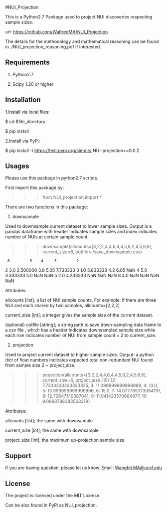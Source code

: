 #NUI_Projection



This is a Python2.7 Package used to project NUI discoveries respecting sample sizes.

url: https://github.com/WalfredMA/NUI_Projection

The details for the methodology and mathematical reasoning can be found in ./NUI_projection_reasoning.pdf if interested.




Requirements
--------------------------------

1. Python2.7

2. Scipy 1.20 or higher



Installation
--------------------------------

1.Install via local files:

$ cd $file_directory

$ pip install


2.Install via PyPi:

$ pip install -i https://test.pypi.org/simple/ NUI-projection==0.0.2




Usages 
--------------------------------

Please use this package in python2.7 scripts.

First import this package by:
>>>from NUI_projection import *

There are two functions in this package:




1. downsample

Used to downsample current dataset to lower sample sizes. Output is a pandas dataframe with header indicates sample sizes and index indicates number of NUIs at certain sample count. 

>>> downsample(allcounts=[3,2,2,4,4,6,4,4,5,6,2,4,5,6,6], current_size=6, outfile=./save_downsample.csv)

     6         5    4     3         2
2  3.0  2.500000  3.8  5.05  7.733333
3  1.0  3.833333  4.2  6.05       NaN
4  5.0  3.333333  5.0   NaN       NaN
5  2.0  4.333333  NaN   NaN       NaN
6  4.0       NaN  NaN   NaN       NaN

Attributes:

allcounts [list];  a list of NUI sample counts. For example, if there are three NUI and each shared by two samples, allcounts=[2,2,2]

current_size [int]; a integer gives the sample size of the current dataset.

(optional) outfile [string]; a string path to save down-sampling data frame to a csv file , which has a header indicates downsampled sample size while each row indicates number of NUI from sample count = 2 to current_size. 






2. projection

Used to project current dataset to higher sample sizes. Output: a python dict of float numbers indicates expected total non-redundant NUI found from sample size 2 ~ project_size.

>>> projection(allcounts=[3,2,2,4,4,6,4,4,5,6,2,4,5,6,6], current_size=6, project_size=10)
{2: 7.7333333333333325, 3: 11.099999999999998, 4: 13.0, 5: 13.999999999999996, 6: 15.0, 7: 14.077785373084197, 8: 12.72647510387041, 9: 11.041423570684977, 10: 9.0893788383563319}


Attributes:

allcounts [list];  the same with downsample

current_size [int]; the same with downsample

project_size [int]; the maximum up-projection sample size. 




Support
--------------------------------

If you are having question, please let us know.
Email: Wangfei.MA@ucsf.edu 




License
--------------------------------

The project is licensed under the MIT License.

Can be also found in PyPi as NUI_projection.
